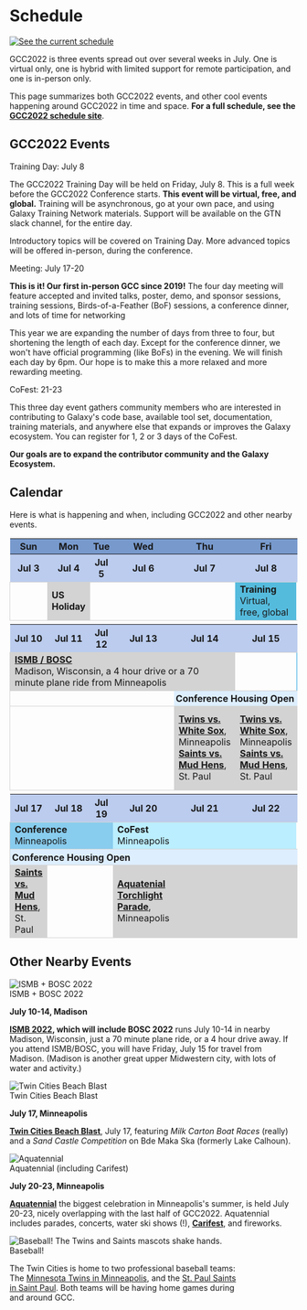 <slot name="/events/gcc2022/header" />

# Schedule

<div class="float-right">

[![See the current schedule](/images/events/gcc2022/schedule/schedule-thumb.png)](https://gcc2022.sched.com/)

</div>

<p class="lead">GCC2022 is three events spread out over several weeks in July.  One is virtual only, one is hybrid with limited support for remote participation, and one is in-person only.</p>

This page summarizes both GCC2022 events, and other cool events happening around GCC2022 in time and space.  **For a full schedule, see the [GCC2022 schedule site](https://gcc2022.sched.com/)**.

## GCC2022 Events

<div class="card-deck">

<!-- Training Day -->
<div class="card" style="min-width: 25%; max-width: 40rem;">
<div class="card-header">
Training Day: July 8
</div>

The GCC2022 Training Day will be held on Friday, July 8.  This is a full week before the GCC2022 Conference starts.  **This event will be virtual, free, and global.** Training will be asynchronous, go at your own pace, and using Galaxy Training Network materials.  Support will be available on the GTN slack channel, for the entire day.

Introductory topics will be covered on Training Day.  More advanced topics will be offered in-person, during the conference.

</div>

<!-- GCC2022 Conference -->
<div class="card" style="min-width: 35%; max-width: 40rem;">
<div class="card-header">
Meeting: July 17-20
</div>

**This is it!  Our first in-person GCC since 2019!**  The four day meeting will feature accepted and invited talks, poster, demo, and sponsor sessions, training sessions, Birds-of-a-Feather (BoF) sessions, a conference dinner, and lots of time for networking

This year we are expanding the number of days from three to four, but shortening the length of each day.  Except for the conference dinner, we won't have official programming (like BoFs) in the evening.  We will finish each day by 6pm.  Our hope is to make this a more relaxed and more rewarding meeting.

</div>

<!-- CoFest -->
<div class="card" style="min-width: 25%; max-width: 40rem;">
<div class="card-header">
CoFest: 21-23
</div>

This three day event gathers community members who are interested in contributing to Galaxy's code base, available tool set, documentation, training materials, and anywhere else that expands or improves the Galaxy ecosystem.  You can register for 1, 2 or 3 days of the CoFest.

**Our goals are to expand the contributor community and the Galaxy Ecosystem.**

</div>
</div>

## Calendar

Here is what is happening and when, including GCC2022 and other nearby events.

<table>
<tr class="lead text-center" style="background-color: #79C;">
<th style="min-width: 12%; padding: 0.2em;">Sun</th>
<th style="min-width: 12%; padding: 0.2em;">Mon</th>
<th style="min-width: 12%; padding: 0.2em;">Tue</th>
<th style="min-width: 12%; padding: 0.2em;">Wed</th>
<th style="min-width: 12%; padding: 0.2em;">Thu</th>
<th style="min-width: 12%; padding: 0.2em;">Fri</th>
<th style="min-width: 12%; padding: 0.2em;">Sat</th>
</tr>
<tr class="text-center" style="background-color: #BCE">
<th>Jul 3</th>
<th>Jul 4</th>
<th>Jul 5</th>
<th>Jul 6</th>
<th>Jul 7</th>
<th>Jul 8</th>
<th>Jul 9</th>
</tr>
<tr style="border: 1px solid lightgray">
<td></td>
<td style="background-color: lightgray;"><strong>US Holiday</strong></td>
<td></td>
<td></td>
<td></td>
<td style="background-color: #5BD;"><span class="lead"><strong>Training</strong></span><br /> Virtual, free, global</td>
<td></td>
</tr>
<tr>
<td colspan="7"></td>
</tr>
<tr class="text-center" style="background-color: #BCE">
<th>Jul 10</th>
<th>Jul 11</th>
<th>Jul 12</th>
<th>Jul 13</th>
<th>Jul 14</th>
<th>Jul 15</th>
<th>Jul 16</th>
</tr>
<tr style="border: 1px solid lightgray">
<td colspan="5" style="background-color: lightgray;"><strong><a href="https://www.iscb.org/ismb2022">ISMB / BOSC</a></strong><br />Madison, Wisconsin, a 4 hour drive or a 70 minute plane ride from Minneapolis</td>
<td></td>
<td style="background-color: #8CE;"><span class="lead"><strong>Conference</strong></span><br />Minneapolis</td>
</tr>
<tr class="text-center" style="border: 1px solid lightgray">
<td colspan="4" style="padding: 0.2em;"></td>
<td colspan="3" class="small" style="padding: 0.2em; background-color: #DEF;"><strong>Conference Housing Open</strong></td>
</tr>
<tr style="border: 1px solid lightgray">
<td></td>
<td></td>
<td></td>
<td></td>
<td class="small" style="background-color: lightgray;"><strong><a href="https://www.mlb.com/twins">Twins vs. White Sox</a></strong>, Minneapolis<br /><strong><a href="https://www.milb.com/st-paul">Saints vs. Mud Hens</a></strong>, St. Paul</td>
<td class="small" style="background-color: lightgray;"><strong><a href="https://www.mlb.com/twins">Twins vs. White Sox</a></strong>, Minneapolis<br /><strong><a href="https://www.milb.com/st-paul">Saints vs. Mud Hens</a></strong>, St. Paul</td>
<td class="small" style="background-color: lightgray;"><strong><a href="https://www.tcbeachblast.com/">Twin Cities Beach Blast</a></strong>, Minneapolis<br /><strong><a href="https://www.milb.com/st-paul">Saints vs. Mud Hens</a></strong>, St. Paul</td>
</tr>
<tr>
<td colspan="7"></td>
</tr>
<tr class="text-center" style="background-color: #BCE">
<th>Jul 17</th>
<th>Jul 18</th>
<th>Jul 19</th>
<th>Jul 20</th>
<th>Jul 21</th>
<th>Jul 22</th>
<th>Jul 23</th>
</tr>
<tr style="border: 1px solid lightgray">
<td colspan="3" style="background-color: #8CE;"><span class="lead"><strong>Conference</strong></span><br />Minneapolis</td>
<td colspan="3" style="background-color: #BEF;"><span class="lead"><strong>CoFest</strong></span><br />Minneapolis</td>
<td></td>
</tr>
<tr class="text-center" style="border: 1px solid lightgray">
<td colspan="7" class="small" style="padding: 0.2em; background-color: #DEF;"><strong>Conference Housing Open</strong></td>
</tr>
<tr style="border: 1px solid lightgray">
<td class="small" style="background-color: lightgray;"><strong><a href="https://www.milb.com/st-paul">Saints vs. Mud Hens</a></strong>, St. Paul</td>
<td></td>
<td></td>
<td class="small" style="background-color: lightgray;"><strong><a href="https://www.aquatennial.com/">Aquatenial</a><br /><a href="https://www.aquatennial.com/torchlightparade/">Torchlight Parade</a></strong>, Minneapolis</td>
<td colspan="2" style="background-color: lightgray;"></td>
<td class="small" style="background-color: lightgray;"><strong><br /><a href="https://www.aquatennial.com/fireworks/">Fireworks</a></strong>, Minneapolis</td>
</tr>
</table>

## Other Nearby Events
<div class="card-deck">


  <!-- ISMB-->
  <div class="card" style="min-width: 25%; max-width: 40rem;">
    <img src="/images/events/2022-ismb-bosc/ismb-banner-cropped.png" class="card-img-top" alt="ISMB + BOSC 2022" />
    <div class="card-header">
    ISMB + BOSC 2022
    </div>

**July 10-14, Madison**

**[ISMB 2022](https://www.iscb.org/ismb2022), which will include BOSC 2022** runs July 10-14 in nearby Madison, Wisconsin, just a 70 minute plane ride, or a 4 hour drive away.  If you attend ISMB/BOSC, you will have Friday, July 15 for travel from Madison.  (Madison is another great upper Midwestern city, with lots of water and activity.)

  </div>

  <!-- Beach Blast -->
  <div class="card" style="min-width: 25%; max-width: 40rem;">
    <img src="/images/events/gcc2022/twin-cities-beach-blast.png" class="card-img-top" alt="Twin Cities Beach Blast" />
    <div class="card-header">
    Twin Cities Beach Blast
    </div>

**July 17, Minneapolis**

**[Twin Cities Beach Blast](https://www.tcbeachblast.com/)**, July 17, featuring *Milk Carton Boat Races* (really) and a *Sand Castle Competition* on Bde Maka Ska (formerly Lake Calhoun).

  </div>

  <!-- Aquatennial -->
  <div class="card" style="min-width: 25%; max-width: 40rem;">
    <img src="/images/events/gcc2022/fireworks.jpg" class="card-img-top" alt="Aquatennial" />
    <div class="card-header">
      Aquatennial (including Carifest)
    </div>

**July 20-23, Minneapolis**

**[Aquatennial](https://www.aquatennial.com/)** the biggest celebration in Minneapolis's summer, is held July 20-23, nicely overlapping with the last half of GCC2022.  Aquatennial includes parades, concerts, water ski shows (!), [**Carifest**](https://carifest.org/), and fireworks.

  </div>

  <!-- Baseball -->
  <div class="card" style="min-width: 25%; max-width: 25rem;">
    <img src="/images/events/gcc2022/schedule/baseball.jpg" class="card-img-top" alt="Baseball! The Twins and Saints mascots shake hands." />
    <div class="card-header">
      Baseball!
    </div>

The Twin Cities is home to two professional baseball teams: The [Minnesota Twins in Minneapolis](https://www.mlb.com/twins), and the [St. Paul Saints in Saint Paul](https://www.milb.com/st-paul).  Both teams will be having home games during and around GCC.

  </div>


</div>
